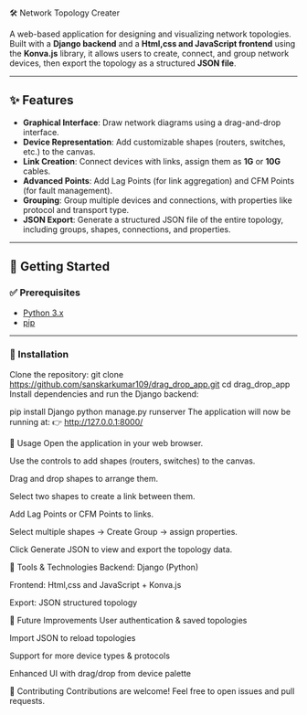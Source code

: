 🛠️ Network Topology Creater

A web-based application for designing and visualizing network topologies.  
Built with a **Django backend** and a **Html,css and JavaScript frontend** using the **Konva.js** library, it allows users to create, connect, 
and group network devices, then export the topology as a structured **JSON file**.

---

## ✨ Features

- **Graphical Interface**: Draw network diagrams using a drag-and-drop interface.  
- **Device Representation**: Add customizable shapes (routers, switches, etc.) to the canvas.  
- **Link Creation**: Connect devices with links, assign them as **1G** or **10G** cables.  
- **Advanced Points**: Add Lag Points (for link aggregation) and CFM Points (for fault management).  
- **Grouping**: Group multiple devices and connections, with properties like protocol and transport type.  
- **JSON Export**: Generate a structured JSON file of the entire topology, including groups, shapes, connections, and properties.  

---

## 🚀 Getting Started

### ✅ Prerequisites
- [Python 3.x](https://www.python.org/downloads/)  
- [pip](https://pip.pypa.io/en/stable/)

---

### 🔧 Installation

Clone the repository:
git clone https://github.com/sanskarkumar109/drag_drop_app.git
cd drag_drop_app
Install dependencies and run the Django backend:

pip install Django
python manage.py runserver
The application will now be running at:
👉 http://127.0.0.1:8000/

📖 Usage
Open the application in your web browser.

Use the controls to add shapes (routers, switches) to the canvas.

Drag and drop shapes to arrange them.

Select two shapes to create a link between them.

Add Lag Points or CFM Points to links.

Select multiple shapes → Create Group → assign properties.

Click Generate JSON to view and export the topology data.

🧰 Tools & Technologies
Backend: Django (Python)

Frontend: Html,css and JavaScript + Konva.js

Export: JSON structured topology

📌 Future Improvements
User authentication & saved topologies

Import JSON to reload topologies

Support for more device types & protocols

Enhanced UI with drag/drop from device palette

🤝 Contributing
Contributions are welcome! Feel free to open issues and pull requests.
